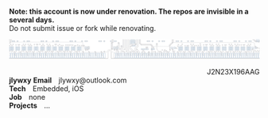 <b>Note: this account is now under renovation. The repos are invisible in a several days.</b><br>
Do not submit issue or fork while renovating.<br>

<img src="github-header.png"></img>
<div dir='rtl'>J2N23X196AAG</div>
<b>jlywxy</b>
<b>Email</b>&emsp;jlywxy@outlook.com<br>
<b>Tech</b>&emsp;Embedded, iOS<br>
<b>Job</b>&emsp;none<br>
<b>Projects</b>&emsp;...<br>
